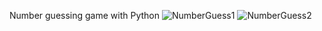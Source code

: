 Number guessing game with Python
![NumberGuess1](https://user-images.githubusercontent.com/57947304/189757465-53591716-d161-4e76-9670-5b8f539a5cab.JPG)
![NumberGuess2](https://user-images.githubusercontent.com/57947304/189757472-c40b4c52-a06f-45fe-8c7e-b651a0b0cfea.JPG)
